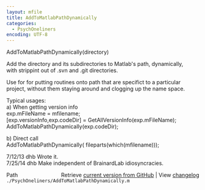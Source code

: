 ```yaml
---
layout: mfile
title: AddToMatlabPathDynamically
categories:
  - PsychOneliners
encoding: UTF-8
---
```


AddToMatlabPathDynamically(directory)  

Add the directory and its subdirectories to Matlab's path, dynamically,  
with strippint out of .svn and .git directories.  

Use for for putting routines onto path that are specifict to a particular  
project, without them staying around and clogging up the name space.  

Typical usages:  
a) When getting version info  
  exp.mFileName = mfilename;  
  [exp.versionInfo,exp.codeDir] = GetAllVersionInfo(exp.mFileName);  
  AddToMatlabPathDynamically(exp.codeDir);  

b) Direct call  
  AddToMatlabPathDynamically( fileparts(which(mfilename)));  

7/12/13  dhb  Wrote it.  
7/25/14  dhb  Make independent of BrainardLab idiosyncracies.  


<div class="code_header" style="text-align:right;">
  <span style="float:left;">Path&nbsp;&nbsp;</span> <span class="counter">Retrieve <a href=
  "https://raw.github.com/Psychtoolbox-3/Psychtoolbox-3/beta/./PsychOneliners/AddToMatlabPathDynamically.m">current version from GitHub</a> | View <a href=
  "https://github.com/Psychtoolbox-3/Psychtoolbox-3/commits/beta/./PsychOneliners/AddToMatlabPathDynamically.m">changelog</a></span>
</div>
<div class="code">
  <code>./PsychOneliners/AddToMatlabPathDynamically.m</code>
</div>
